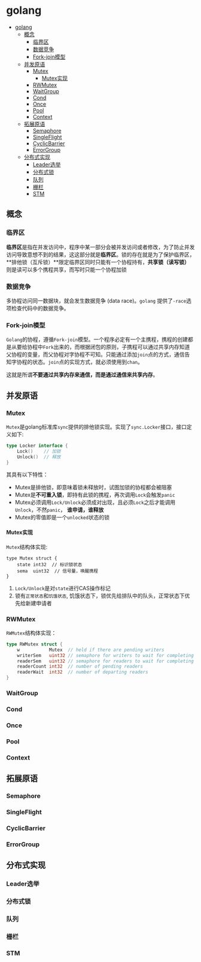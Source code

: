 # golang

- [golang](#golang)
  - [概念](#概念)
    - [临界区](#临界区)
    - [数据竞争](#数据竞争)
    - [Fork-join模型](#fork-join模型)
  - [并发原语](#并发原语)
    - [Mutex](#mutex)
      - [Mutex实现](#mutex实现)
    - [RWMutex](#rwmutex)
    - [WaitGroup](#waitgroup)
    - [Cond](#cond)
    - [Once](#once)
    - [Pool](#pool)
    - [Context](#context)
  - [拓展原语](#拓展原语)
    - [Semaphore](#semaphore)
    - [SingleFlight](#singleflight)
    - [CyclicBarrier](#cyclicbarrier)
    - [ErrorGroup](#errorgroup)
  - [分布式实现](#分布式实现)
    - [Leader选举](#leader选举)
    - [分布式锁](#分布式锁)
    - [队列](#队列)
    - [栅栏](#栅栏)
    - [STM](#stm)

## 概念

### 临界区

**临界区**是指在并发访问中，程序中某一部分会被并发访问或者修改，为了防止并发访问导致意想不到的结果，这这部分就是**临界区**。锁的存在就是为了保护临界区，**排他锁（互斥锁）**限定临界区同时只能有一个协程持有，**共享锁（读写锁）** 则是读可以多个携程共享，而写时只能一个协程加锁

### 数据竞争

多协程访问同一数据块，就会发生数据竞争 (data race)。`golang` 提供了`-race`选项检查代码中的数据竞争。

### Fork-join模型

`Golang`的协程，遵循`Fork-join`模型。一个程序必定有一个主携程，携程的创建都是从要给协程中`Fork`出来的，而根据闭包的原则，子携程可以通过共享内存知道父协程的变量，而父协程对字协程不可知。只能通过添加`join`点的方式，通信告知字协程的状态。`join`点的实现方式，就必须使用到`chan`。

这就是所谓**不要通过共享内存来通信，而是通过通信来共享内存**。

## 并发原语

### Mutex

`Mutex`是golang标准库`sync`提供的排他锁实现。实现了`sync.Locker`接口，接口定义如下:

```go
type Locker interface {
	Lock()    // 加锁
	Unlock()  // 释放
}
```

其具有以下特性：

* Mutex是排他锁，即意味着锁未释放时，试图加锁的协程都会被阻塞
* Mutex是**不可重入锁**，即持有此锁的携程，再次调用`Lock`会触发`panic`
* Mutex必须调用`Lock/Unlock`必须成对出现，且必须`Lock`之后才能调用`Unlock`，不然`panic`， **谁申请，谁释放**
* Mutex的零值即是一个`unlocked`状态的锁

#### Mutex实现

`Mutex`结构体实现:

```
type Mutex struct {
	state int32  // 标识锁状态
	sema  uint32  // 信号量，唤醒携程
}
```

1. `Lock/Unlock`是对`state`进行CAS操作标记
2. 锁有`正常状态`和`饥饿状态`, 饥饿状态下，锁优先给排队中的队头，正常状态下优先给新建申请者

### RWMutex

`RWMutex`结构体实现：

```go
type RWMutex struct {
	w           Mutex  // held if there are pending writers
	writerSem   uint32 // semaphore for writers to wait for completing readers
	readerSem   uint32 // semaphore for readers to wait for completing writers
	readerCount int32  // number of pending readers
	readerWait  int32  // number of departing readers
}
```

### WaitGroup

### Cond

### Once

### Pool

### Context

## 拓展原语

### Semaphore

### SingleFlight

### CyclicBarrier

### ErrorGroup

## 分布式实现

### Leader选举

### 分布式锁

### 队列

### 栅栏

### STM